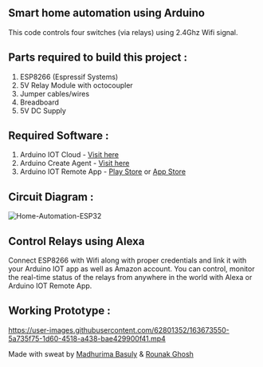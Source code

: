 ## Smart home automation using Arduino

This code controls four switches (via relays) using 2.4Ghz Wifi signal.

## Parts required to build this project :
1. ESP8266 (Espressif Systems)
2. 5V Relay Module with octocoupler
3. Jumper cables/wires
4. Breadboard
5. 5V DC Supply

## Required Software :
1. Arduino IOT Cloud - [Visit here](https://create.arduino.cc/iot/)
2. Arduino Create Agent - [Visit here](https://create.arduino.cc/getting-started/plugin/welcome?_gl=1*1gfvtwc*_ga*MTUxMDAzNTU2NS4xNjQ4NTczNTM0*_ga_NEXN8H46L5*MTY1MDEwNzc4NC4xMS4xLjE2NTAxMDgwNTUuMA..)
3. Arduino IOT Remote App - [Play Store](https://play.google.com/store/apps/details?id=cc.arduino.cloudiot) or [App Store](https://apps.apple.com/us/app/arduino-iot-cloud-remote/id1514358431)

## Circuit Diagram :
![Home-Automation-ESP32](https://user-images.githubusercontent.com/62801352/163673228-f5e28c4b-c857-47a5-8263-077663ab4240.jpg)

## Control Relays using Alexa
Connect ESP8266 with Wifi along with proper credentials and link it with your Arduino IOT app as well as Amazon account.
You can control, monitor the real-time status of the relays from anywhere in the world with Alexa or Arduino IOT Remote App.

## Working Prototype :

https://user-images.githubusercontent.com/62801352/163673550-5a735f75-1d60-4518-a438-bae429900f41.mp4


Made with sweat by [Madhurima Basuly](https://www.linkedin.com/in/madhurima-basuly-5475bb1a7/) & [Rounak Ghosh](https://www.linkedin.com/in/rounakghosh189/)
